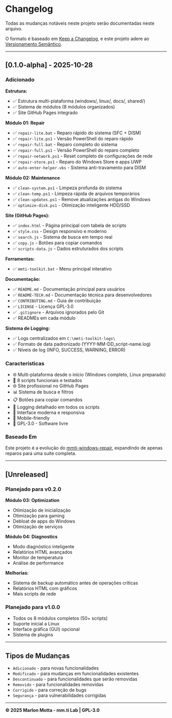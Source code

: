 # Changelog

Todas as mudanças notáveis neste projeto serão documentadas neste arquivo.

O formato é baseado em [Keep a Changelog](https://keepachangelog.com/pt-BR/1.0.0/),
e este projeto adere ao [Versionamento Semântico](https://semver.org/lang/pt-BR/).

---

## [0.1.0-alpha] - 2025-10-28

### Adicionado

**Estrutura:**
- ✅ Estrutura multi-plataforma (windows/, linux/, docs/, shared/)
- ✅ Sistema de módulos (8 módulos organizados)
- ✅ Site GitHub Pages integrado

**Módulo 01: Repair**
- ✅ `repair-lite.bat` - Reparo rápido do sistema (SFC + DISM)
- ✅ `repair-lite.ps1` - Versão PowerShell do reparo rápido
- ✅ `repair-full.bat` - Reparo completo do sistema
- ✅ `repair-full.ps1` - Versão PowerShell do reparo completo
- ✅ `repair-network.ps1` - Reset completo de configurações de rede
- ✅ `repair-store.ps1` - Reparo do Windows Store e apps UWP
- ✅ `auto-enter-helper.vbs` - Sistema anti-travamento para DISM

**Módulo 02: Maintenance**
- ✅ `clean-system.ps1` - Limpeza profunda do sistema
- ✅ `clean-temp.ps1` - Limpeza rápida de arquivos temporários
- ✅ `clean-updates.ps1` - Remove atualizações antigas do Windows
- ✅ `optimize-disk.ps1` - Otimização inteligente HDD/SSD

**Site (GitHub Pages):**
- ✅ `index.html` - Página principal com tabela de scripts
- ✅ `style.css` - Design responsivo e moderno
- ✅ `search.js` - Sistema de busca em tempo real
- ✅ `copy.js` - Botões para copiar comandos
- ✅ `scripts-data.js` - Dados estruturados dos scripts

**Ferramentas:**
- ✅ `mmti-toolkit.bat` - Menu principal interativo

**Documentação:**
- ✅ `README.md` - Documentação principal para usuários
- ✅ `README-TECH.md` - Documentação técnica para desenvolvedores
- ✅ `CONTRIBUTING.md` - Guia de contribuição
- ✅ `LICENSE` - Licença GPL-3.0
- ✅ `.gitignore` - Arquivos ignorados pelo Git
- ✅ READMEs em cada módulo

**Sistema de Logging:**
- ✅ Logs centralizados em `C:\mmti-toolkit-logs\`
- ✅ Formato de data padronizado (YYYY-MM-DD_script-name.log)
- ✅ Níveis de log (INFO, SUCCESS, WARNING, ERROR)

### Características

- 🌐 Multi-plataforma desde o início (Windows completo, Linux preparado)
- 🔧 8 scripts funcionais e testados
- 🌐 Site profissional no GitHub Pages
- 📊 Sistema de busca e filtros
- 📋 Botões para copiar comandos
- 📝 Logging detalhado em todos os scripts
- 🎨 Interface moderna e responsiva
- 📱 Mobile-friendly
- 🔐 GPL-3.0 - Software livre

### Baseado Em

Este projeto é a evolução do [mmti-windows-repair](https://github.com/marlonmotta/mmti-windows-repair), expandindo de apenas reparos para uma suíte completa.

---

## [Unreleased]

### Planejado para v0.2.0

**Módulo 03: Optimization**
- Otimização de inicialização
- Otimização para gaming
- Debloat de apps do Windows
- Otimização de serviços

**Módulo 04: Diagnostics**
- Modo diagnóstico inteligente
- Relatórios HTML avançados
- Monitor de temperatura
- Análise de performance

**Melhorias:**
- Sistema de backup automático antes de operações críticas
- Relatórios HTML com gráficos
- Mais scripts de rede

### Planejado para v1.0.0

- Todos os 8 módulos completos (50+ scripts)
- Suporte inicial a Linux
- Interface gráfica (GUI) opcional
- Sistema de plugins

---

## Tipos de Mudanças

- `Adicionado` - para novas funcionalidades
- `Modificado` - para mudanças em funcionalidades existentes
- `Descontinuado` - para funcionalidades que serão removidas
- `Removido` - para funcionalidades removidas
- `Corrigido` - para correção de bugs
- `Segurança` - para vulnerabilidades corrigidas

---

**© 2025 Marlon Motta - mm.ti Lab | GPL-3.0**

